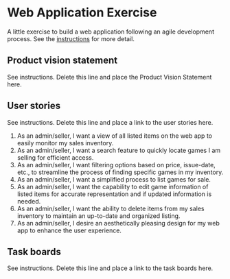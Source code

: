 # Web Application Exercise

A little exercise to build a web application following an agile development process. See the [instructions](instructions.md) for more detail.

## Product vision statement

See instructions. Delete this line and place the Product Vision Statement here.

## User stories

See instructions. Delete this line and place a link to the user stories here.

1. As an admin/seller, I want a view of all listed items on the web app to easily monitor my sales inventory.
2. As an admin/seller, I want a search feature to quickly locate games I am selling for efficient access.
3. As an admin/seller, I want filtering options based on price, issue-date, etc., to streamline the process of finding specific games in my inventory.
4. As an admin/seller, I want a simplified process to list games for sale.
5. As an admin/seller, I want the capability to edit game information of listed items for accurate representation and if updated information is needed. 
6. As an admin/seller, I want the ability to delete items from my sales inventory to maintain an up-to-date and organized listing. 
7. As an admin/seller, I desire an aesthetically pleasing design for my web app to enhance the user experience. 

## Task boards

See instructions. Delete this line and place a link to the task boards here.
